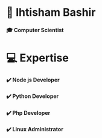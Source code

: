 # 🧍 Ihtisham Bashir
####         🎓 Computer Scientist

#  💻 Expertise
#### ✔️ Node js Developer
#### ✔️ Python Developer 
#### ✔️ Php Developer
#### ✔️ Linux Administrator

<!--
**ihtisham007/ihtisham007** is a ✨ _special_ ✨ repository because its `README.md` (this file) appears on your GitHub profile.

Here are some ideas to get you started:

- 🔭 I’m currently working on ...
- 🌱 I’m currently learning ...
- 👯 I’m looking to collaborate on ...
- 🤔 I’m looking for help with ...
- 💬 Ask me about ...
- 📫 How to reach me: ...
- 😄 Pronouns: ...
- ⚡ Fun fact: ...
-->
